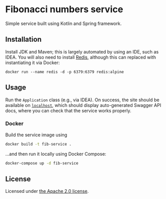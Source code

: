 # Fibonacci numbers service

Simple service built using Kotlin and Spring framework.

## Installation

Install JDK and Maven; this is largely automated by using an IDE, such as IDEA.
You will also need to install [Redis](https://redis.io/), although this can
replaced with instantiating it via Docker:

```shell
docker run --name redis -d -p 6379:6379 redis:alpine
```

## Usage

Run the `Application` class (e.g., via IDEA). On success, the site should
be available on [`localhost`](http://localhost:8080/), which should display
auto-generated Swagger API docs, where you can check that the service works properly.

### Docker

Build the service image using

```bash
docker build -t fib-service .
```

...and then run it locally using Docker Compose:

```bash
docker-compose up -d fib-service 
```

## License

Licensed under [the Apache 2.0 license](LICENSE).
